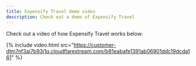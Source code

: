 ```yaml
---
title: Expensify Travel demo video
description: Check out a demo of Expensify Travel
---
```


Check out a video of how Expensify Travel works below:

{% include video.html
  src="https://customer-dtm7nf3ai7b93j1q.cloudflarestream.com/b81eabafe1391ab06901ddc19dcda161"
%}
